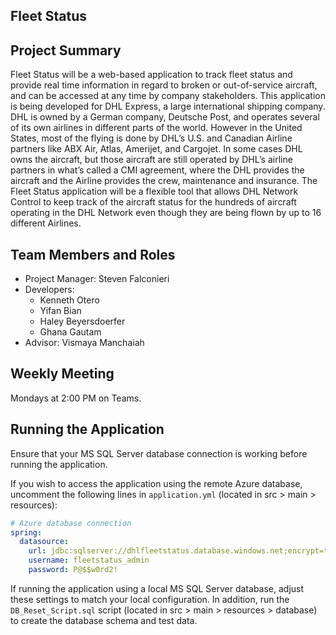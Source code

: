 Fleet Status
---
## Project Summary

Fleet Status will be a web-based application to track fleet status and provide real time information in regard to broken
or out-of-service aircraft, and can be accessed at any time by company stakeholders. This application is being developed
for DHL Express, a large international shipping company.  DHL is owned by a German company, Deutsche Post, and operates
several of its own airlines in different parts of the world. However in the United States, most of the flying is done by
DHL’s U.S. and Canadian Airline partners like ABX Air, Atlas, Amerijet, and Cargojet.  In some cases DHL owns the aircraft,
but those aircraft are still operated by DHL’s airline partners in what’s called a CMI agreement, where the DHL provides
the aircraft and the Airline provides the crew, maintenance and insurance. The Fleet Status application will be a flexible
tool that allows DHL Network Control to keep track of the aircraft status for the hundreds of aircraft operating in the
DHL Network even though they are being flown by up to 16 different Airlines.

## Team Members and Roles

- Project Manager: Steven Falconieri
- Developers:
    - Kenneth Otero
    - Yifan Bian
    - Haley Beyersdoerfer
    - Ghana Gautam
- Advisor: Vismaya Manchaiah

## Weekly Meeting

Mondays at 2:00 PM on Teams.

## Running the Application
Ensure that your MS SQL Server database connection is working before running the application. 

If you wish to access the application using
the remote Azure database, uncomment the following lines in `application.yml` (located in src > main > resources):
```yaml
# Azure database connection
spring:
  datasource:
    url: jdbc:sqlserver://dhlfleetstatus.database.windows.net;encrypt=true;trustServerCertificate=true;databaseName=dhl_fleetstatus
    username: fleetstatus_admin
    password: P@$$w0rd2!
```

If running the application using a local MS SQL Server database, adjust these settings to match your local configuration. In addition,
run the `DB_Reset_Script.sql` script (located in src > main > resources > database) to create the database schema and 
test data.

